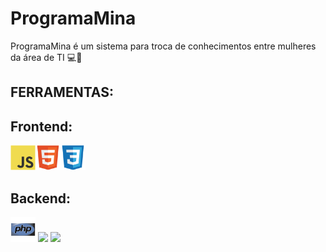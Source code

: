 # ProgramaMina

ProgramaMina é um sistema para troca de conhecimentos entre mulheres da área de TI  :computer::purple_heart:	
## FERRAMENTAS:
## Frontend:
 <img src="https://raw.githubusercontent.com/devicons/devicon/master/icons/javascript/javascript-original.svg" width="40"/><img src="https://raw.githubusercontent.com/devicons/devicon/master/icons/html5/html5-original.svg" width="40"/><img src="https://raw.githubusercontent.com/devicons/devicon/master/icons/css3/css3-original.svg" width="40"/>
 ## Backend:
 <img src="https://raw.githubusercontent.com/devicons/devicon/master/icons/php/php-original.svg" width="40"/>
 
 <img src="https://user-images.githubusercontent.com/60903342/131006764-92a85e61-6627-4064-82b7-ba07be1751db.png" width="400"/>
 <img src="https://user-images.githubusercontent.com/60903342/131009571-e5f82474-595b-4066-9e2a-9e43d20ff29c.png" width="400"/>
